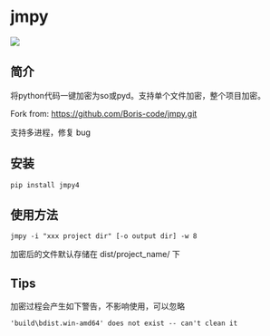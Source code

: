 # jmpy

![](https://img.shields.io/badge/python-3.0-brightgreen)

## 简介

将python代码一键加密为so或pyd。支持单个文件加密，整个项目加密。

Fork from: https://github.com/Boris-code/jmpy.git

支持多进程，修复 bug

## 安装

    pip install jmpy4

## 使用方法

    jmpy -i "xxx project dir" [-o output dir] -w 8

加密后的文件默认存储在 dist/project_name/ 下

## Tips

加密过程会产生如下警告，不影响使用，可以忽略

    'build\bdist.win-amd64' does not exist -- can't clean it